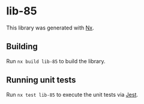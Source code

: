 # lib-85

This library was generated with [Nx](https://nx.dev).

## Building

Run `nx build lib-85` to build the library.

## Running unit tests

Run `nx test lib-85` to execute the unit tests via [Jest](https://jestjs.io).
